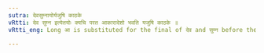 ```yaml
---
sutra: देवसुम्नायोर्यजुषि काठके
vRtti: देव सुम्न इत्येतयोः क्यचि परत आकारादेशो भवति यजुषि काठके ॥
vRtti_eng: Long आ is substituted for the final of देव and सुम्न before the Denominative क्यच् in _Yajush_ _Kathaka_.

---
```

